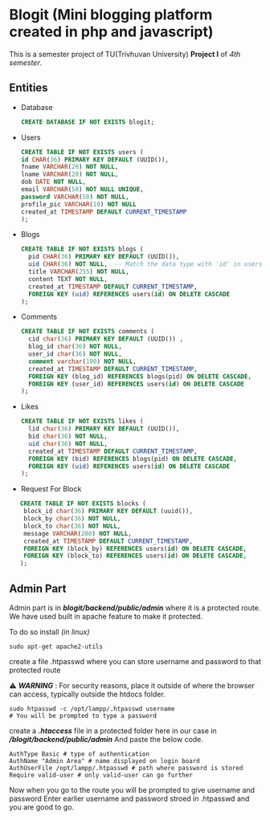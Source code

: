 # Blogit (Mini blogging platform created in php and javascript)

This is a semester project of TU(Trivhuvan University) **Project I** of _4th semester_.

## Entities

- Database
  ```sql
  CREATE DATABASE IF NOT EXISTS blogit;
  ```
- Users

  ```sql
  CREATE TABLE IF NOT EXISTS users (
  id CHAR(36) PRIMARY KEY DEFAULT (UUID()),
  fname VARCHAR(20) NOT NULL,
  lname VARCHAR(20) NOT NULL,
  dob DATE NOT NULL,
  email VARCHAR(50) NOT NULL UNIQUE,
  password VARCHAR(50) NOT NULL,
  profile_pic VARCHAR(10) NOT NULL
  created_at TIMESTAMP DEFAULT CURRENT_TIMESTAMP
  );
  ```

- Blogs

  ```sql
  CREATE TABLE IF NOT EXISTS blogs (
    pid CHAR(36) PRIMARY KEY DEFAULT (UUID()),
    uid CHAR(36) NOT NULL,  -- Match the data type with 'id' in users table
    title VARCHAR(255) NOT NULL,
    content TEXT NOT NULL,
    created_at TIMESTAMP DEFAULT CURRENT_TIMESTAMP,
    FOREIGN KEY (uid) REFERENCES users(id) ON DELETE CASCADE
  );

  ```

- Comments

  ```sql
  CREATE TABLE IF NOT EXISTS comments (
    cid char(36) PRIMARY KEY DEFAULT (UUID()) ,
    blog_id char(36) NOT NULL,
    user_id char(36) NOT NULL,
    comment varchar(100) NOT NULL,
    created_at TIMESTAMP DEFAULT CURRENT_TIMESTAMP,
    FOREIGN KEY (blog_id) REFERENCES blogs(pid) ON DELETE CASCADE,
    FOREIGN KEY (user_id) REFERENCES users(id) ON DELETE CASCADE
  );
  ```

- Likes

  ```sql
  CREATE TABLE IF NOT EXISTS likes (
    lid char(36) PRIMARY KEY DEFAULT (UUID()),
    bid char(36) NOT NULL,
    uid char(36) NOT NULL,
    created_at TIMESTAMP DEFAULT CURRENT_TIMESTAMP,
    FOREIGN KEY (bid) REFERENCES blogs(pid) ON DELETE CASCADE,
    FOREIGN KEY (uid) REFERENCES users(id) ON DELETE CASCADE
  );
  ```

- Request For Block

```sql
   CREATE TABLE IF NOT EXISTS blocks (
    block_id char(36) PRIMARY KEY DEFAULT (uuid()),
    block_by char(36) NOT NULL,
    block_to char(36) NOT NULL,
    message VARCHAR(200) NOT NULL,
    created_at TIMESTAMP DEFAULT CURRENT_TIMESTAMP,
    FOREIGN KEY (block_by) REFERENCES users(id) ON DELETE CASCADE,
    FOREIGN KEY (block_to) REFERENCES users(id) ON DELETE CASCADE,
   );
```

## Admin Part

Admin part is in **_blogit/backend/public/admin_** where it is a protected route.
We have used built in apache feature to make it protected.

To do so install _(in linux)_

`sudo apt-get apache2-utils`

create a file .htpasswd where you can store username and password to that protected route

⚠️ **_WARNING_** : For security reasons, place it outside of where the browser can access, typically outside the htdocs folder.

```
sudo htpasswd -c /opt/lampp/.htpasswd username
# You will be prompted to type a password

```

create a **_.htaccess_** file in a protected folder here in our case in **_/blogit/backend/public/admin_**
And paste the below code.

```
AuthType Basic # type of authentication
AuthName "Admin Area" # name displayed on login board
AuthUserFile /opt/lampp/.htpasswd # path where password is stored
Require valid-user # only valid-user can go further
```

Now when you go to the route you will be prompted to give username and password
Enter earlier username and password stroed in .htpasswd and you are good to go.
